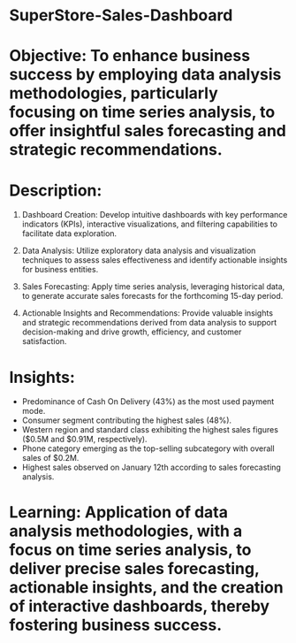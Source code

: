 # SuperStore-Sales-Dashboard

# Objective: To enhance business success by employing data analysis methodologies, particularly focusing on time series analysis, to offer insightful sales forecasting and strategic recommendations.

# Description:
1. Dashboard Creation: Develop intuitive dashboards with key performance indicators (KPIs), interactive visualizations, and filtering capabilities to facilitate data exploration.

2. Data Analysis: Utilize exploratory data analysis and visualization techniques to assess sales effectiveness and identify actionable insights for business entities.

3. Sales Forecasting: Apply time series analysis, leveraging historical data, to generate accurate sales forecasts for the forthcoming 15-day period.

4. Actionable Insights and Recommendations: Provide valuable insights and strategic recommendations derived from data analysis to support decision-making and drive growth, efficiency, and customer satisfaction.

# Insights:
- Predominance of Cash On Delivery (43%) as the most used payment mode.
- Consumer segment contributing the highest sales (48%).
- Western region and standard class exhibiting the highest sales figures ($0.5M and $0.91M, respectively).
- Phone category emerging as the top-selling subcategory with overall sales of $0.2M.
- Highest sales observed on January 12th according to sales forecasting analysis.

# Learning: Application of data analysis methodologies, with a focus on time series analysis, to deliver precise sales forecasting, actionable insights, and the creation of interactive dashboards, thereby fostering business success.
